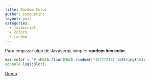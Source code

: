 ```yaml
---
title: Random Color
author: singuerinc
layout: post
categories:
  - javascript
  - colors
  - random
---
```



Para empezar algo de Javascript simple: **random hex color**.

```javascript
var color = '#'+Math.floor(Math.random()*16777215).toString(16);
console.log(color);
```

<a href="/static/code/day-001/index.html" target="_blank">Demo</a>

